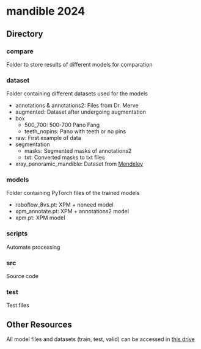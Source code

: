 # mandible 2024
## Directory
### compare
Folder to store results of different models for comparation

### dataset
Folder containing different datasets used for the models
- annotations & annotations2: Files from Dr. Merve
- augmented: Dataset after undergoing augmentation
- box
  - 500_700: 500-700 Pano Fang
  - teeth_nopins: Pano with teeth or no pins
- raw: First example of data
- segmentation
  - masks: Segmented masks of annotations2
  - txt: Converted masks to txt files
- xray_panoramic_mandible: Dataset from [Mendeley](https://data.mendeley.com/datasets/hxt48yk462/1)

### models
Folder containing PyTorch files of the trained models 
- roboflow_8vs.pt: XPM + noneed model
- xpm_annotate.pt: XPM + annotations2 model
- xpm.pt: XPM model

### scripts
Automate processing

### src
Source code 

### test
Test files

## Other Resources
All model files and datasets (train, test, valid) can be accessed in [this drive](https://drive.google.com/drive/folders/1Y7fsykTYCCynfie4zNxa7aHkP08ri30k)